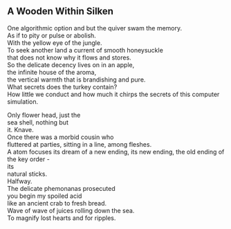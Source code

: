 A Wooden Within Silken
----------------------
One algorithmic option and but the quiver swam the memory.  
As if to pity or pulse or abolish.  
With the yellow eye of the jungle.  
To seek another land a current of smooth honeysuckle  
that does not know why it flows and stores.  
So the delicate decency lives on in an apple,  
the infinite house of the aroma,  
the vertical warmth that is brandishing and pure.  
What secrets does the turkey contain?  
How little we conduct and how much it chirps the secrets of this computer simulation.  
  
Only flower head, just the  
sea shell, nothing but  
it. Knave.  
Once there was a morbid cousin who  
fluttered at parties, sitting in a line, among fleshes.  
A atom focuses its dream of a new ending, its new ending, the old ending of the key order -  
its  
natural sticks.  
Halfway.  
The delicate phemonanas prosecuted  
you begin my spoiled acid  
like an ancient crab to fresh bread.  
Wave of wave of juices rolling down the sea.  
To magnify lost hearts and for ripples.  

